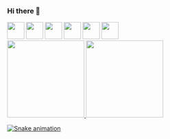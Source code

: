 ### Hi there 👋

<!--
**joaoBatista04/joaoBatista04** is a ✨ _special_ ✨ repository because its `README.md` (this file) appears on your GitHub profile.

Here are some ideas to get you started:

- 🔭 I’m currently working on ...
- 🌱 I’m currently learning ...
- 👯 I’m looking to collaborate on ...
- 🤔 I’m looking for help with ...
- 💬 Ask me about ...
- 📫 How to reach me: ...
- 😄 Pronouns: ...
- ⚡ Fun fact: ...
-->

<div display="flex">
          <img src="https://cdn.jsdelivr.net/gh/devicons/devicon/icons/arduino/arduino-original-wordmark.svg" width="40" heigth="40"/>
          <img src="https://cdn.jsdelivr.net/gh/devicons/devicon/icons/canva/canva-original.svg" width="40" heigth="40" />
          <img src="https://cdn.jsdelivr.net/gh/devicons/devicon/icons/c/c-original.svg" width="40" heigth="40" />
          <img src="https://cdn.jsdelivr.net/gh/devicons/devicon/icons/css3/css3-original.svg" width="40" heigth="40" />
          <img src="https://cdn.jsdelivr.net/gh/devicons/devicon/icons/figma/figma-original.svg" width="40" heigth="40" />
          <img src="https://cdn.jsdelivr.net/gh/devicons/devicon/icons/html5/html5-original.svg" width="40" heigth="40" />
</div>

<div>
<a href="https://github.com/joaoBatista04">
<img height="180em" src="https://github-readme-stats.vercel.app/api/top-langs/?username=joaoBatista04&layout=compact&langs_count=7&theme=dracula"/>
<img height="180em" src="https://github-readme-stats.vercel.app/api?username=joaoBatista04&show_icons=true&theme=dracula&include_all_commits=true&count_private=true"/>
</div>
          
![Snake animation](https://github.com/joaoBatista04/joaoBatista04/blob/output/github-contribution-grid-snake.svg)
          
          
          
          
